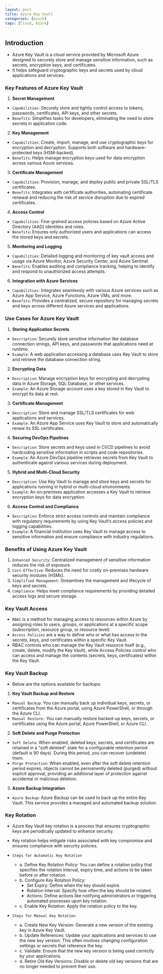 ```yaml
---
layout: post
title: Azure Key Vault
categories: [azure]
tags: [Cloud, Azure]
---
```


## Introduction
- Azure Key Vault is a cloud service provided by Microsoft Azure designed to securely store and manage sensitive information, such as secrets, encryption keys, and certificates. 
- It helps safeguard cryptographic keys and secrets used by cloud applications and services.

### Key Features of Azure Key Vault
1. **Secret Management**
- `Capabilities`: Securely store and tightly control access to tokens, passwords, certificates, API keys, and other secrets.
- `Benefits`: Simplifies tasks for developers, eliminating the need to store secrets in application code.

2. **Key Management**
- `Capabilities`: Create, import, manage, and use cryptographic keys for encryption and decryption. Supports both software and hardware-protected keys (HSM-backed).
- `Benefits`: Helps manage encryption keys used for data encryption across various Azure services.

3. **Certificate Management**
- `Capabilities`: Provision, manage, and deploy public and private SSL/TLS certificates.
- `Benefits`: Integrates with certificate authorities, automating certificate renewal and reducing the risk of service disruption due to expired certificates.

4. **Access Control**
- `Capabilities`: Fine-grained access policies based on Azure Active Directory (AAD) identities and roles.
- `Benefits`: Ensures only authorized users and applications can access the stored keys and secrets.

5. **Monitoring and Logging**
- `Capabilities`: Detailed logging and monitoring of key vault access and usage via Azure Monitor, Azure Security Center, and Azure Sentinel.
- `Benefits`: Enables auditing and compliance tracking, helping to identify and respond to unauthorized access attempts.

6. **Integration with Azure Services**
- `Capabilities`: Integrates seamlessly with various Azure services such as Azure App Service, Azure Functions, Azure VMs, and more.
- `Benefits`: Provides a centralized, secure repository for managing secrets and keys across different Azure services and applications.

### Use Cases for Azure Key Vault

1. **Storing Application Secrets**
- `Description`: Securely store sensitive information like database connection strings, API keys, and passwords that applications need at runtime.
- `Example`: A web application accessing a database uses Key Vault to store and retrieve the database connection string.

2. **Encrypting Data**
- `Description`: Manage encryption keys for encrypting and decrypting data in Azure Storage, SQL Database, or other services.
- `Example`: An Azure Storage account uses a key stored in Key Vault to encrypt its data at rest.

3. **Certificate Management**
- `Description`: Store and manage SSL/TLS certificates for web applications and services.
- `Example`: An Azure App Service uses Key Vault to store and automatically renew its SSL certificates.

4. **Securing DevOps Pipelines**
- `Description`: Store secrets and keys used in CI/CD pipelines to avoid hardcoding sensitive information in scripts and code repositories.
- `Example`: An Azure DevOps pipeline retrieves secrets from Key Vault to authenticate against various services during deployment.

5. **Hybrid and Multi-Cloud Security**
- `Description`: Use Key Vault to manage and store keys and secrets for applications running in hybrid or multi-cloud environments.
- `Example`: An on-premises application accesses a Key Vault to retrieve encryption keys for data encryption.

6. **Access Control and Compliance**
- `Description`: Enforce strict access controls and maintain compliance with regulatory requirements by using Key Vault’s access policies and logging capabilities.
- `Example`: A financial institution uses Key Vault to manage access to sensitive information and ensure compliance with industry regulations.

### Benefits of Using Azure Key Vault
1. `Enhanced Security`: Centralized management of sensitive information reduces the risk of exposure.
2. `Cost-Effective`: Reduces the need for costly on-premises hardware security modules (HSMs).
3. `Simplified Management`: Streamlines the management and lifecycle of keys and secrets.
4. `Compliance`: Helps meet compliance requirements by providing detailed access logs and secure storage.


### Key Vault Access
- `RBAC` is a method for managing access to resources within Azure by assigning roles to users, groups, or applications at a specific scope (subscription, resource group, or resource level).
- `Access Policies` are a way to define who or what has access to the secrets, keys, and certificates within a specific Key Vault. 
- RBAC controls who can manage the Key Vault resource itself (e.g., create, delete, modify the Key Vault), while Access Policies control who can access and manage the contents (secrets, keys, certificates) within the Key Vault.

### Key Vault Backup
- Below are the options available for backups:

1. **Key Vault Backup and Restore**
- `Manual Backup`: You can manually back up individual keys, secrets, or certificates from the Azure portal, using Azure PowerShell, or through the Azure CLI.
- `Manual Restore:` You can manually restore backed-up keys, secrets, or certificates using the Azure portal, Azure PowerShell, or Azure CLI.

2. **Soft Delete and Purge Protection**
- `Soft Delete`: When enabled, deleted keys, secrets, and certificates are retained in a "soft deleted" state for a configurable retention period (default is 90 days). During this period, you can recover (undelete) them.
- `Purge Protection`: When enabled, even after the soft delete retention period expires, objects cannot be permanently deleted (purged) without explicit approval, providing an additional layer of protection against accidental or malicious deletion.

3. **Azure Backup Integration**
- `Azure Backup`: Azure Backup can be used to back up the entire Key Vault. This service provides a managed and automated backup solution.


### Key Rotation
- Azure Key Vault key rotation is a process that ensures cryptographic keys are periodically updated to enhance security. 
- Key rotation helps mitigate risks associated with key compromise and ensures compliance with security policies.
- `Steps for Automatic Key Rotation`
    + a. Define Key Rotation Policy: You can define a rotation policy that specifies the rotation interval, expiry time, and actions to be taken before or after rotation.
    + b. Configure Key Rotation Policy:
        - Set Expiry: Define when the key should expire.
        - Rotation Interval: Specify how often the key should be rotated.
        - Actions: Define actions like notifying administrators or triggering automated processes upon key rotation.
    + c. Enable Key Rotation: Apply the rotation policy to the key.

- `Steps for Manual Key Rotation`
    + a. Create New Key Version: Generate a new version of the existing key in Azure Key Vault.
    + b. Update References: Update your applications and services to use the new key version. This often involves changing configuration settings or secrets that reference the key.
    + c. Validate: Ensure that the new key version is being used correctly by your applications.
    + d. Retire Old Key Versions: Disable or delete old key versions that are no longer needed to prevent their use.